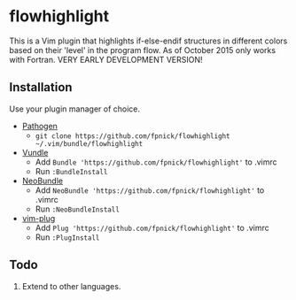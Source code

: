 # flowhighlight

This is a Vim plugin that highlights if-else-endif structures
in different colors based on their 'level' in the program flow. 
As of October 2015 only works with Fortran.
VERY EARLY DEVELOPMENT VERSION!

## Installation

Use your plugin manager of choice.

- [Pathogen](https://github.com/tpope/vim-pathogen)
  - `git clone https://github.com/fpnick/flowhighlight ~/.vim/bundle/flowhighlight`
- [Vundle](https://github.com/gmarik/vundle)
  - Add `Bundle 'https://github.com/fpnick/flowhighlight'` to .vimrc
  - Run `:BundleInstall`
- [NeoBundle](https://github.com/Shougo/neobundle.vim)
  - Add `NeoBundle 'https://github.com/fpnick/flowhighlight'` to .vimrc
  - Run `:NeoBundleInstall`
- [vim-plug](https://github.com/junegunn/vim-plug)
  - Add `Plug 'https://github.com/fpnick/flowhighlight'` to .vimrc
  - Run `:PlugInstall`

## Todo

1. Extend to other languages.
